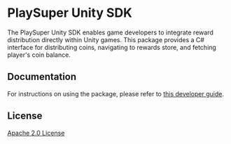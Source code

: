 # PlaySuper Unity SDK

The PlaySuper Unity SDK enables game developers to integrate reward distribution directly within Unity games. This package provides a C# interface for distributing coins, navigating to rewards store, and fetching player's coin balance.

## Documentation

For instructions on using the package, please refer to [this developer guide](https://playsuperclub.notion.site/Unity-SDK-Guide-402b4a47750446168e4410b689ff5eb2).

## License

[Apache 2.0 License](https://www.apache.org/licenses/LICENSE-2.0.html)
